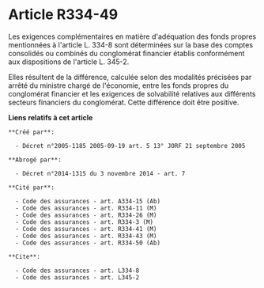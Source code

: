 # Article R334-49

Les exigences complémentaires en matière d'adéquation des fonds propres mentionnées à l'article L. 334-8 sont déterminées sur
la base des comptes consolidés ou combinés du conglomérat financier établis conformément aux dispositions de l'article L.
345-2.

Elles résultent de la différence, calculée selon des modalités précisées par arrêté du ministre chargé de l'économie, entre
les fonds propres du conglomérat financier et les exigences de solvabilité relatives aux différents secteurs financiers du
conglomérat. Cette différence doit être positive.

**Liens relatifs à cet article**

	**Créé par**:

	  - Décret n°2005-1185 2005-09-19 art. 5 13° JORF 21 septembre 2005

	**Abrogé par**:

	  - Décret n°2014-1315 du 3 novembre 2014 - art. 7

	**Cité par**:

	  - Code des assurances - art. A334-15 (Ab)
	  - Code des assurances - art. R334-11 (M)
	  - Code des assurances - art. R334-26 (M)
	  - Code des assurances - art. R334-3 (M)
	  - Code des assurances - art. R334-41 (M)
	  - Code des assurances - art. R334-43 (M)
	  - Code des assurances - art. R334-50 (Ab)

	**Cite**:

	  - Code des assurances - art. L334-8
	  - Code des assurances - art. L345-2
